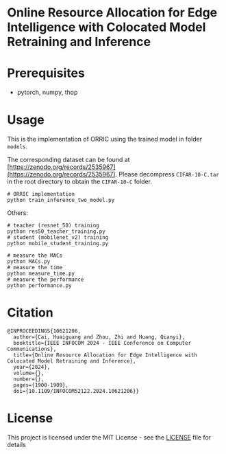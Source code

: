 # Online Resource Allocation for Edge Intelligence with Colocated Model Retraining and Inference
# Prerequisites
- pytorch, numpy, thop
# Usage

This is the implementation of ORRIC using the trained model in folder `models`.

The corresponding dataset can be found at [https://zenodo.org/records/2535967](https://zenodo.org/records/2535967). Please decompress `CIFAR-10-C.tar` in the root directory to obtain the `CIFAR-10-C` folder.
```
# ORRIC implementation
python train_inference_two_model.py 
```

Others:
```
# teacher (resnet_50) training
python res50_teacher_training.py
# student (mobilenet_v2) training
python mobile_student_training.py

# measure the MACs
python MACs.py
# measure the time
python measure_time.py
# measure the performance
python performance.py
```

# Citation
```
@INPROCEEDINGS{10621206,
  author={Cai, Huaiguang and Zhou, Zhi and Huang, Qianyi},
  booktitle={IEEE INFOCOM 2024 - IEEE Conference on Computer Communications}, 
  title={Online Resource Allocation for Edge Intelligence with Colocated Model Retraining and Inference}, 
  year={2024},
  volume={},
  number={},
  pages={1900-1909},
  doi={10.1109/INFOCOM52122.2024.10621206}}

```

# License
This project is licensed under the MIT License - see the [LICENSE](LICENSE) file for details
